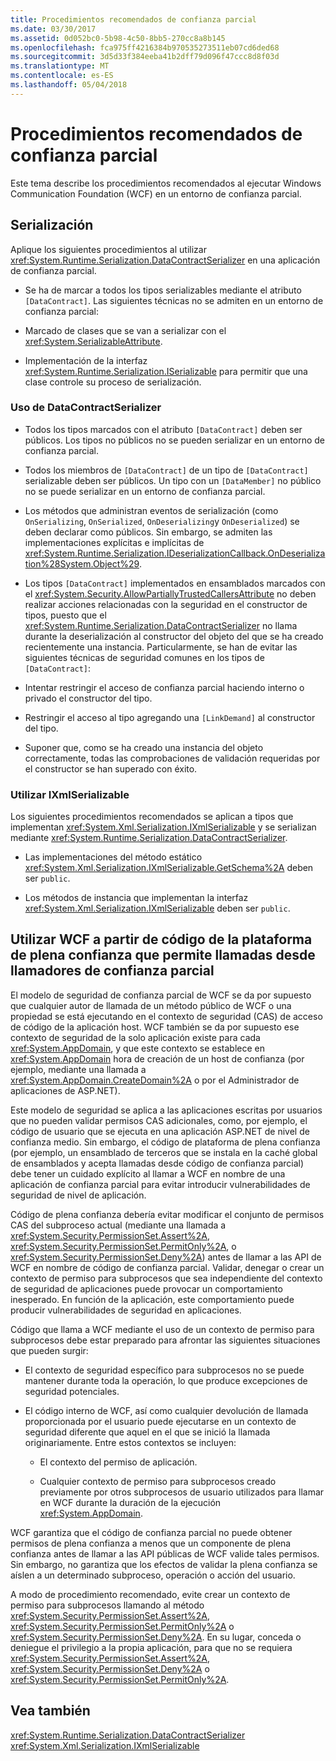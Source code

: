 ```yaml
---
title: Procedimientos recomendados de confianza parcial
ms.date: 03/30/2017
ms.assetid: 0d052bc0-5b98-4c50-8bb5-270cc8a8b145
ms.openlocfilehash: fca975ff4216384b970535273511eb07cd6ded68
ms.sourcegitcommit: 3d5d33f384eeba41b2dff79d096f47ccc8d8f03d
ms.translationtype: MT
ms.contentlocale: es-ES
ms.lasthandoff: 05/04/2018
---
```

# <a name="partial-trust-best-practices"></a>Procedimientos recomendados de confianza parcial
Este tema describe los procedimientos recomendados al ejecutar Windows Communication Foundation (WCF) en un entorno de confianza parcial.  
  
## <a name="serialization"></a>Serialización  
 Aplique los siguientes procedimientos al utilizar <xref:System.Runtime.Serialization.DataContractSerializer> en una aplicación de confianza parcial.  
  
-   Se ha de marcar a todos los tipos serializables mediante el atributo `[DataContract]`. Las siguientes técnicas no se admiten en un entorno de confianza parcial:  
  
-   Marcado de clases que se van a serializar con el <xref:System.SerializableAttribute>.  
  
-   Implementación de la interfaz <xref:System.Runtime.Serialization.ISerializable> para permitir que una clase controle su proceso de serialización.  
  
### <a name="using-datacontractserializer"></a>Uso de DataContractSerializer  
  
-   Todos los tipos marcados con el atributo `[DataContract]` deben ser públicos. Los tipos no públicos no se pueden serializar en un entorno de confianza parcial.  
  
-   Todos los miembros de `[DataContract]` de un tipo de `[DataContract]` serializable deben ser públicos. Un tipo con un `[DataMember]` no público no se puede serializar en un entorno de confianza parcial.  
  
-   Los métodos que administran eventos de serialización (como `OnSerializing`, `OnSerialized`, `OnDeserializing`y `OnDeserialized`) se deben declarar como públicos. Sin embargo, se admiten las implementaciones explícitas e implícitas de <xref:System.Runtime.Serialization.IDeserializationCallback.OnDeserialization%28System.Object%29>.  
  
-   Los tipos `[DataContract]` implementados en ensamblados marcados con el <xref:System.Security.AllowPartiallyTrustedCallersAttribute> no deben realizar acciones relacionadas con la seguridad en el constructor de tipos, puesto que el <xref:System.Runtime.Serialization.DataContractSerializer> no llama durante la deserialización al constructor del objeto del que se ha creado recientemente una instancia. Particularmente, se han de evitar las siguientes técnicas de seguridad comunes en los tipos de `[DataContract]`:  
  
-   Intentar restringir el acceso de confianza parcial haciendo interno o privado el constructor del tipo.  
  
-   Restringir el acceso al tipo agregando una `[LinkDemand]` al constructor del tipo.  
  
-   Suponer que, como se ha creado una instancia del objeto correctamente, todas las comprobaciones de validación requeridas por el constructor se han superado con éxito.  
  
### <a name="using-ixmlserializable"></a>Utilizar IXmlSerializable  
 Los siguientes procedimientos recomendados se aplican a tipos que implementan <xref:System.Xml.Serialization.IXmlSerializable> y se serializan mediante <xref:System.Runtime.Serialization.DataContractSerializer>.  
  
-   Las implementaciones del método estático <xref:System.Xml.Serialization.IXmlSerializable.GetSchema%2A> deben ser `public`.  
  
-   Los métodos de instancia que implementan la interfaz <xref:System.Xml.Serialization.IXmlSerializable> deben ser `public`.  
  
## <a name="using-wcf-from-fully-trusted-platform-code-that-allows-calls-from-partially-trusted-callers"></a>Utilizar WCF a partir de código de la plataforma de plena confianza que permite llamadas desde llamadores de confianza parcial  
 El modelo de seguridad de confianza parcial de WCF se da por supuesto que cualquier autor de llamada de un método público de WCF o una propiedad se está ejecutando en el contexto de seguridad (CAS) de acceso de código de la aplicación host. WCF también se da por supuesto ese contexto de seguridad de la solo aplicación existe para cada <xref:System.AppDomain>, y que este contexto se establece en <xref:System.AppDomain> hora de creación de un host de confianza (por ejemplo, mediante una llamada a <xref:System.AppDomain.CreateDomain%2A> o por el Administrador de aplicaciones de ASP.NET).  
  
 Este modelo de seguridad se aplica a las aplicaciones escritas por usuarios que no pueden validar permisos CAS adicionales, como, por ejemplo, el código de usuario que se ejecuta en una aplicación ASP.NET de nivel de confianza medio. Sin embargo, el código de plataforma de plena confianza (por ejemplo, un ensamblado de terceros que se instala en la caché global de ensamblados y acepta llamadas desde código de confianza parcial) debe tener un cuidado explícito al llamar a WCF en nombre de una aplicación de confianza parcial para evitar introducir vulnerabilidades de seguridad de nivel de aplicación.  
  
 Código de plena confianza debería evitar modificar el conjunto de permisos CAS del subproceso actual (mediante una llamada a <xref:System.Security.PermissionSet.Assert%2A>, <xref:System.Security.PermissionSet.PermitOnly%2A>, o <xref:System.Security.PermissionSet.Deny%2A>) antes de llamar a las API de WCF en nombre de código de confianza parcial. Validar, denegar o crear un contexto de permiso para subprocesos que sea independiente del contexto de seguridad de aplicaciones puede provocar un comportamiento inesperado. En función de la aplicación, este comportamiento puede producir vulnerabilidades de seguridad en aplicaciones.  
  
 Código que llama a WCF mediante el uso de un contexto de permiso para subprocesos debe estar preparado para afrontar las siguientes situaciones que pueden surgir:  
  
-   El contexto de seguridad específico para subprocesos no se puede mantener durante toda la operación, lo que produce excepciones de seguridad potenciales.  
  
-   El código interno de WCF, así como cualquier devolución de llamada proporcionada por el usuario puede ejecutarse en un contexto de seguridad diferente que aquel en el que se inició la llamada originariamente. Entre estos contextos se incluyen:  
  
    -   El contexto del permiso de aplicación.  
  
    -   Cualquier contexto de permiso para subprocesos creado previamente por otros subprocesos de usuario utilizados para llamar en WCF durante la duración de la ejecución <xref:System.AppDomain>.  
  
 WCF garantiza que el código de confianza parcial no puede obtener permisos de plena confianza a menos que un componente de plena confianza antes de llamar a las API públicas de WCF valide tales permisos. Sin embargo, no garantiza que los efectos de validar la plena confianza se aíslen a un determinado subproceso, operación o acción del usuario.  
  
 A modo de procedimiento recomendado, evite crear un contexto de permiso para subprocesos llamando al método <xref:System.Security.PermissionSet.Assert%2A>, <xref:System.Security.PermissionSet.PermitOnly%2A> o <xref:System.Security.PermissionSet.Deny%2A>. En su lugar, conceda o deniegue el privilegio a la propia aplicación, para que no se requiera <xref:System.Security.PermissionSet.Assert%2A>, <xref:System.Security.PermissionSet.Deny%2A> o <xref:System.Security.PermissionSet.PermitOnly%2A>.  
  
## <a name="see-also"></a>Vea también  
 <xref:System.Runtime.Serialization.DataContractSerializer>  
 <xref:System.Xml.Serialization.IXmlSerializable>
